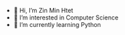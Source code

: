 - 👋 Hi, I’m Zin Min Htet
- 👀 I’m interested in Computer Science
- 🌱 I’m currently learning Python

<!---
zin-minhtet/zin-minhtet is a ✨ special ✨ repository because its `README.md` (this file) appears on your GitHub profile.
You can click the Preview link to take a look at your changes.
--->
